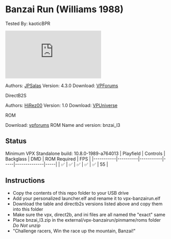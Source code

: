 # Banzai Run (Williams 1988)
Tested By: kaoticBPR

![Table Preview](https://www.vpforums.org/index.php?app=downloads&module=display&section=screenshot&record=113957&id=17036&full=1)

Authors: [JPSalas](https://www.vpforums.org/index.php?showuser=277)
Version: 4.3.0
Download: [VPForums](https://www.vpforums.org/index.php?app=downloads&showfile=17036)

DirectB2S

Authors: [HiRez00](https://vpuniverse.com/profile/19941-hirez00/)
Version: 1.0
Download: [VPUniverse](https://vpuniverse.com/files/file/13322-banzai-run-williams-1988-marquee-backglass/)

ROM

Download: [vpforums](http://www.vpforums.org/index.php?app=downloads&showfile=909)
ROM Name and version: bnzai_l3

## Status 

Minimum VPX Standalone build: 10.8.0-1989-a764013
| Playfield | Controls | Backglass | DMD | ROM Required | FPS | 
|-----------|----------|-----------|-----|--------------|-----|
| :white_check_mark: | :white_check_mark: | :white_check_mark: | :white_check_mark: | :white_check_mark: | 55 |

## Instructions

- Copy the contents of this repo folder to your USB drive
- Add your personalized launcher.elf and rename it to vpx-banzairun.elf
- Download the table and directb2s versions listed above and copy them into this folder
- Make sure the vpx, direct2b, and ini files are all named the "exact" same
- Place bnzai_l3.zip in the external/vpx-banzairun/pinmame/roms folder *Do Not unzip*
- "Challenge racers, Win the race up the mountain, Banzai!"


